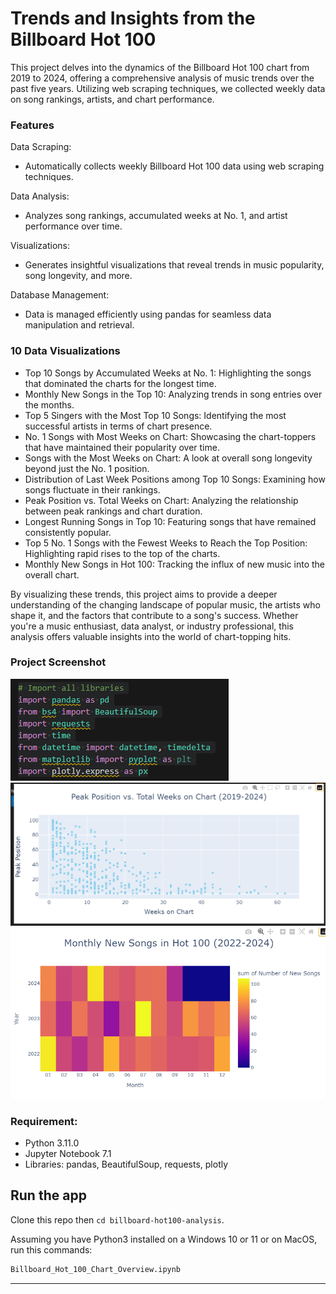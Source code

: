 # Trends and Insights from the Billboard Hot 100

This project delves into the dynamics of the Billboard Hot 100 chart from 2019 to 2024, offering a comprehensive analysis of music trends over the past five years. Utilizing web scraping techniques, we collected weekly data on song rankings, artists, and chart performance.


### Features
Data Scraping:
- Automatically collects weekly Billboard Hot 100 data using web scraping techniques.

Data Analysis:
- Analyzes song rankings, accumulated weeks at No. 1, and artist performance over time.

Visualizations:
- Generates insightful visualizations that reveal trends in music popularity, song longevity, and more.

Database Management:
- Data is managed efficiently using pandas for seamless data manipulation and retrieval.

### 10 Data Visualizations
- Top 10 Songs by Accumulated Weeks at No. 1: Highlighting the songs that dominated the charts for the longest time.
- Monthly New Songs in the Top 10: Analyzing trends in song entries over the months.
- Top 5 Singers with the Most Top 10 Songs: Identifying the most successful artists in terms of chart presence.
- No. 1 Songs with Most Weeks on Chart: Showcasing the chart-toppers that have maintained their popularity over time.
- Songs with the Most Weeks on Chart: A look at overall song longevity beyond just the No. 1 position.
- Distribution of Last Week Positions among Top 10 Songs: Examining how songs fluctuate in their rankings.
- Peak Position vs. Total Weeks on Chart: Analyzing the relationship between peak rankings and chart duration.
- Longest Running Songs in Top 10: Featuring songs that have remained consistently popular.
- Top 5 No. 1 Songs with the Fewest Weeks to Reach the Top Position: Highlighting rapid rises to the top of the charts.
- Monthly New Songs in Hot 100: Tracking the influx of new music into the overall chart.

By visualizing these trends, this project aims to provide a deeper understanding of the changing landscape of popular music, the artists who shape it, and the factors that contribute to a song's success. Whether you're a music enthusiast, data analyst, or industry professional, this analysis offers valuable insights into the world of chart-topping hits.

### Project Screenshot
![Alt text](https://github.com/brianwpiano/billboard-hot100-analysis/blob/main/Screenshot%202024-10-02%20215156.png)
![Alt text](https://github.com/brianwpiano/billboard-hot100-analysis/blob/main/Screenshot%202024-10-02%20214829.png)
![Alt text](https://github.com/brianwpiano/billboard-hot100-analysis/blob/main/Screenshot%202024-10-02%20214927.png)

### Requirement:
- Python 3.11.0
- Jupyter Notebook 7.1
- Libraries: pandas, BeautifulSoup, requests, plotly
  
## Run the app

Clone this repo then `cd billboard-hot100-analysis`.

Assuming you have Python3 installed on a Windows 10 or 11 or on MacOS, run this commands:

``` bash
Billboard_Hot_100_Chart_Overview.ipynb
```

---
